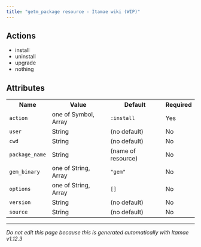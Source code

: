 ```yaml
---
title: "getm_package resource - Itamae wiki (WIP)"
---
```


## Actions

- install
- uninstall
- upgrade
- nothing

## Attributes

<table>
  <tr>
    <th>Name</th>
    <th>Value</th>
    <th>Default</th>
    <th>Required</th>
  </tr>
    <tr>
      <td><code>action</code></td>
      <td>one of Symbol, Array</td>
      <td><code>:install</code></td>
      <td>Yes</td>
    </tr>
    <tr>
      <td><code>user</code></td>
      <td>String</td>
      <td>(no default)</td>
      <td>No</td>
    </tr>
    <tr>
      <td><code>cwd</code></td>
      <td>String</td>
      <td>(no default)</td>
      <td>No</td>
    </tr>
    <tr>
      <td><code>package_name</code></td>
      <td>String</td>
      <td>(name of resource)</td>
      <td>No</td>
    </tr>
    <tr>
      <td><code>gem_binary</code></td>
      <td>one of String, Array</td>
      <td><code>"gem"</code></td>
      <td>No</td>
    </tr>
    <tr>
      <td><code>options</code></td>
      <td>one of String, Array</td>
      <td><code>[]</code></td>
      <td>No</td>
    </tr>
    <tr>
      <td><code>version</code></td>
      <td>String</td>
      <td>(no default)</td>
      <td>No</td>
    </tr>
    <tr>
      <td><code>source</code></td>
      <td>String</td>
      <td>(no default)</td>
      <td>No</td>
    </tr>
</table>


***

_Do not edit this page because this is generated automatically with Itamae v1.12.3_
